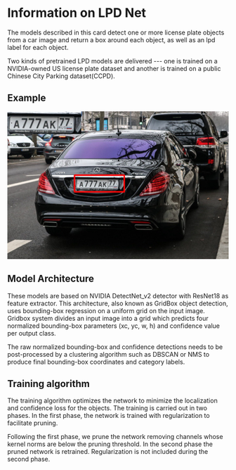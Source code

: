 # Information on LPD Net

The models described in this card detect one or more license plate objects from a car image and return a box around each object, as well as an lpd label for each object.

Two kinds of pretrained LPD models are delivered --- one is trained on a NVIDIA-owned US license plate dataset and another is trained on a public Chinese City Parking dataset(CCPD).

## Example

![test image](cover.jpeg)

## Model Architecture

These models are based on NVIDIA DetectNet_v2 detector with ResNet18 as feature extractor. This architecture, also known as GridBox object detection, uses bounding-box regression on a uniform grid on the input image. Gridbox system divides an input image into a grid which predicts four normalized bounding-box parameters (xc, yc, w, h) and confidence value per output class.

The raw normalized bounding-box and confidence detections needs to be post-processed by a clustering algorithm such as DBSCAN or NMS to produce final bounding-box coordinates and category labels.

## Training algorithm

The training algorithm optimizes the network to minimize the localization and confidence loss for the objects. The training is carried out in two phases. In the first phase, the network is trained with regularization to facilitate pruning.

Following the first phase, we prune the network removing channels whose kernel norms are below the pruning threshold. In the second phase the pruned network is retrained. Regularization is not included during the second phase.
